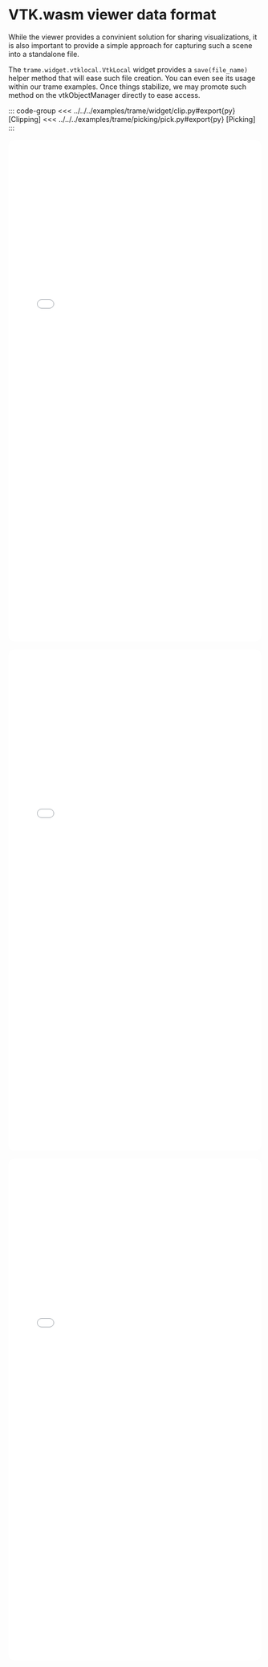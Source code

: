 # VTK.wasm viewer data format

While the viewer provides a convinient solution for sharing visualizations, it is also important to provide a simple approach for capturing such a scene into a standalone file.

The `trame.widget.vtklocal.VtkLocal` widget provides a `save(file_name)` helper method that will ease such file creation. You can even see its usage within our trame examples. Once things stabilize, we may promote such method on the vtkObjectManager directly to ease access.

::: code-group
<<< ../../../examples/trame/widget/clip.py#export{py} [Clipping]
<<< ../../../examples/trame/picking/pick.py#export{py} [Picking]
:::

<div style="width: 100%; height: 25vh; border-radius: 12px; overflow: hidden; margin: 1rem 0;">
<iframe src="/vtk-wasm/demo/viewer-basic.html" style="width: 100%; height: 100%; border: none;">
</iframe>
</div> 

<div style="width: 100%; height: 25vh; border-radius: 12px; overflow: hidden; margin: 1rem 0;">
<iframe src="/vtk-wasm/demo/viewer-porsche.html" style="width: 100%; height: 100%; border: none;">
</iframe>
</div> 

<div style="width: 100%; height: 25vh; border-radius: 12px; overflow: hidden; margin: 1rem 0;">
<iframe src="/vtk-wasm/demo/viewer-starfighter.html" style="width: 100%; height: 100%; border: none;">
</iframe>
</div> 